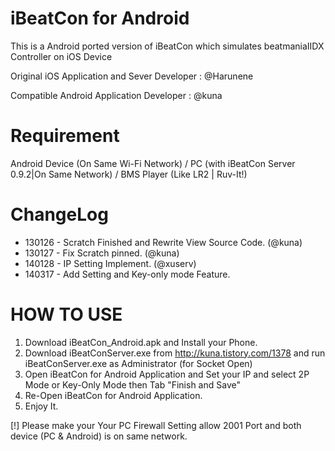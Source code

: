 iBeatCon for Android
===============
This is a Android ported version of iBeatCon which simulates beatmaniaIIDX Controller on iOS Device

Original iOS Application and Sever Developer : @Harunene

Compatible Android Application Developer : @kuna

# Requirement
Android Device (On Same Wi-Fi Network) / PC (with iBeatCon Server 0.9.2|On Same Network) / BMS Player (Like LR2 | Ruv-It!)

# ChangeLog
* 130126 - Scratch Finished and Rewrite View Source Code. (@kuna)
* 130127 - Fix Scratch pinned. (@kuna)
* 140128 - IP Setting Implement. (@xuserv)
* 140317 - Add Setting and Key-only mode Feature.

# HOW TO USE
1. Download iBeatCon_Android.apk and Install your Phone.
2. Download iBeatConServer.exe from http://kuna.tistory.com/1378 and run iBeatConServer.exe as Administrator (for Socket Open)
3. Open iBeatCon for Android Application and  Set your IP and select 2P Mode or Key-Only Mode then Tab "Finish and Save"
4. Re-Open iBeatCon for Android Application.
5. Enjoy It.

[!] Please make your Your PC Firewall Setting allow 2001 Port and both device (PC & Android) is on same network.

